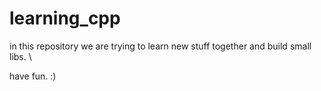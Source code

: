 # learning_cpp

in this repository we are trying to learn new stuff together and build small libs. \\


have fun. :)